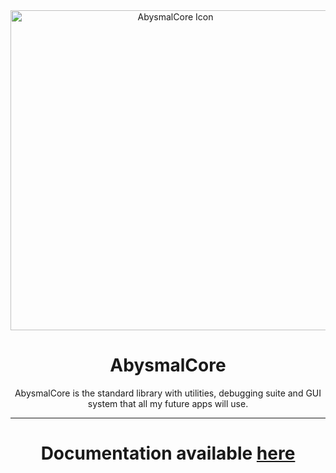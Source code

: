 <div align="center">
  <img width="512" height="512" alt="AbysmalCore Icon" src="https://github.com/user-attachments/assets/c357199a-6b0e-47b7-8f1a-0747b0d9e89f" />
  
  # AbysmalCore
  AbysmalCore is the standard library with utilities, debugging suite and GUI system that all my future apps will use.

  ---

  # Documentation available [here](https://dismalitie.github.io/AbysmalCore)
</div>
